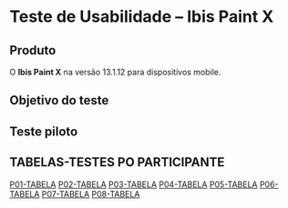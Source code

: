 # Teste de Usabilidade – Ibis Paint X

## Produto
O **Ibis Paint X** na versão 13.1.12 para dispositivos mobile.

## Objetivo do teste


## Teste piloto


## TABELAS-TESTES PO PARTICIPANTE

[P01-TABELA]([https://www.google.com](https://www.notion.so/27b6b4a865398008b7f5c2350378910e?v=27b6b4a8653980ab9cce000cc03eb519&source=copy_link))
[P02-TABELA]([https://www.google.com](https://www.notion.so/27b6b4a8653980c68f37e3cabbd8621f?v=27b6b4a8653981b6ad5f000c4c9f9934&source=copy_link))
[P03-TABELA]([https://www.google.com](https://www.notion.so/27c6b4a865398062869dfb9a21146d35?v=27c6b4a865398158af43000cd5528aa8&source=copy_link))
[P04-TABELA]([https://www.google.com](https://www.notion.so/27c6b4a86539806eaecde03816a0a91a?v=27c6b4a8653981ef9b58000c02cf1c6a&source=copy_link))
[P05-TABELA]([https://www.google.com](https://www.notion.so/27c6b4a8653980d2a9f6ec9a1cf5071b?v=27c6b4a86539810a865b000c94ed540c&source=copy_link))
[P06-TABELA]([https://www.google.com](https://www.notion.so/27c6b4a865398025b065c391c8e951c8?v=27c6b4a865398154a0a1000cfe2e11a4&source=copy_link))
[P07-TABELA]([https://www.google.com](https://www.notion.so/27c6b4a86539807c9a95f4ad3695fb0f?v=27c6b4a86539812c8474000c0736e90b&source=copy_link))
[P08-TABELA]([https://www.google.com](https://www.notion.so/27c6b4a8653980cfa58ffae1c417fd86?v=27c6b4a86539819793d6000c6e423598&source=copy_link))

